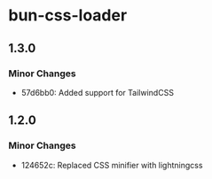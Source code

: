 # bun-css-loader

## 1.3.0

### Minor Changes

-   57d6bb0: Added support for TailwindCSS

## 1.2.0

### Minor Changes

-   124652c: Replaced CSS minifier with lightningcss
